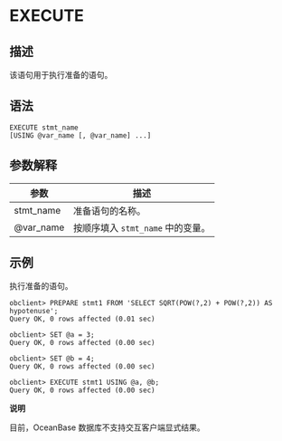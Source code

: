 EXECUTE
============================



描述
-----------------------

该语句用于执行准备的语句。

语法
-----------------------

```unknow
EXECUTE stmt_name
[USING @var_name [, @var_name] ...]
```



参数解释
-------------------------



|    参数     |           描述            |
|-----------|-------------------------|
| stmt_name | 准备语句的名称。                |
| @var_name | 按顺序填入 `stmt_name` 中的变量。 |



示例
-----------------------

执行准备的语句。

```unknow
obclient> PREPARE stmt1 FROM 'SELECT SQRT(POW(?,2) + POW(?,2)) AS hypotenuse';
Query OK, 0 rows affected (0.01 sec)

obclient> SET @a = 3;
Query OK, 0 rows affected (0.00 sec)

obclient> SET @b = 4;
Query OK, 0 rows affected (0.00 sec)

obclient> EXECUTE stmt1 USING @a, @b;
Query OK, 0 rows affected (0.00 sec)
```


**说明**



目前，OceanBase 数据库不支持交互客户端显式结果。

